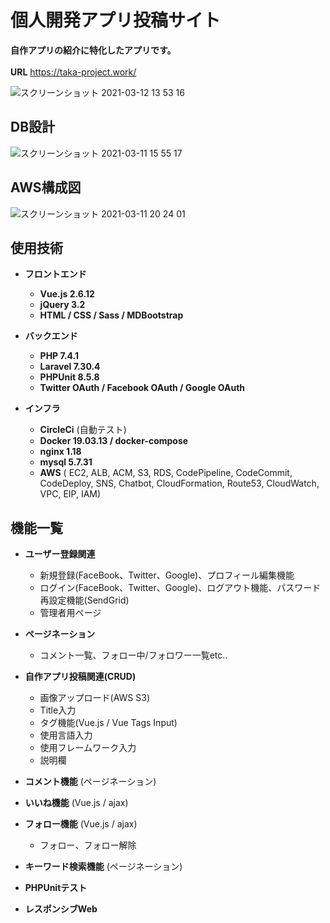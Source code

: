 # 個人開発アプリ投稿サイト

**自作アプリの紹介に特化したアプリです。**
<br><br>
**URL** https://taka-project.work/

![スクリーンショット 2021-03-12 13 53 16](https://user-images.githubusercontent.com/53789796/110893986-6160ae80-833a-11eb-9d83-07fffe0ee24c.png)

## DB設計

![スクリーンショット 2021-03-11 15 55 17](https://user-images.githubusercontent.com/53789796/110751361-19cd1a80-8287-11eb-9272-b530b8e7d0ac.png)

## AWS構成図

![スクリーンショット 2021-03-11 20 24 01](https://user-images.githubusercontent.com/53789796/110780244-d46d1500-82a7-11eb-9c64-3c0ca32b7fd3.png)

## 使用技術

* __フロントエンド__
  * __Vue.js 2.6.12__
  * __jQuery 3.2__
  * __HTML / CSS / Sass / MDBootstrap__

* __バックエンド__
  * __PHP 7.4.1__
  * __Laravel 7.30.4__
  * __PHPUnit 8.5.8__
  * __Twitter OAuth / Facebook OAuth / Google OAuth__

* __インフラ__
  * __CircleCi__ (自動テスト)
  * __Docker 19.03.13 / docker-compose__
  * __nginx 1.18__
  * __mysql 5.7.31__
  * __AWS__ ( EC2, ALB, ACM, S3, RDS, CodePipeline, CodeCommit, CodeDeploy, SNS, Chatbot, CloudFormation, Route53, CloudWatch, VPC, EIP, IAM)

## 機能一覧

  * __ユーザー登録関連__
    * 新規登録(FaceBook、Twitter、Google)、プロフィール編集機能
    * ログイン(FaceBook、Twitter、Google)、ログアウト機能、パスワード再設定機能(SendGrid)
    * 管理者用ページ

  * __ページネーション__
    * コメント一覧、フォロー中/フォロワー一覧etc..

  * __自作アプリ投稿関連(CRUD)__
    * 画像アップロード(AWS S3)
    * Title入力
    * タグ機能(Vue.js / Vue Tags Input)
    * 使用言語入力
    * 使用フレームワーク入力
    * 説明欄

  * __コメント機能__ (ページネーション)

  * __いいね機能__ (Vue.js / ajax)

  * __フォロー機能__ (Vue.js / ajax)
    * フォロー、フォロー解除

  * __キーワード検索機能__ (ページネーション)

  * __PHPUnitテスト__

  * __レスポンシブWeb__
